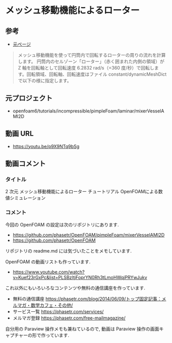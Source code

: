# メッシュ移動機能によるローター
## 参考
- [元ページ](https://www.xsim.info/articles/OpenFOAM/tutorials/incompressible-pimpleDyMFoam-mixerVesselAMI2D.html)

> メッシュ移動機能を使って円筒内で回転するローターの周りの流れを計算します。
> 円筒内のセルゾーン「ローター」（赤く囲まれた内側の領域）が Z 軸を回転軸として回転速度 6.2832 rad/s（=360 度/秒）で回転します。回転領域、回転軸、回転速度はファイル constant/dynamicMeshDict で以下の様に指定します。

## 元プロジェクト
- openfoam6/tutorials/incompressible/pimpleFoam/laminar/mixerVesselAMI2D

## 動画 URL
- <https://youtu.be/p9X9NTq9bSg>

## 動画コメント
### タイトル
2 次元 メッシュ移動機能によるローター チュートリアル OpenFOAMによる数値シミュレーション

### コメント
今回の OpenFOAM の設定は次のリポジトリにあります.

- https://github.com/phasetr/OpenFOAM/pimpleFoam/mixerVesselAMI2D
- https://github.com/phasetr/OpenFOAM

リポジトリの readme.md には気づいたことをメモしています.

OpenFOAM の動画リストも作っています.

- https://www.youtube.com/watch?v=Kuef23rGxPc&list=PLSBzltjFoprYN0Rh3tLmoHWqjPRYwJukv


これ以外にもいろいろなコンテンツや無料の通信講座を作っています.

- 無料の通信講座 https://phasetr.com/blog/2014/06/09/トップ固定記事：メルマガ・数学カフェ・その他/
- サービス一覧 https://phasetr.com/services/
- メルマガ登録 https://phasetr.com/free-mailmagazine/

自分用の Paraview 操作メモも兼ねているので,
動画は Paraview 操作の画面キャプチャーの形で作っています.
